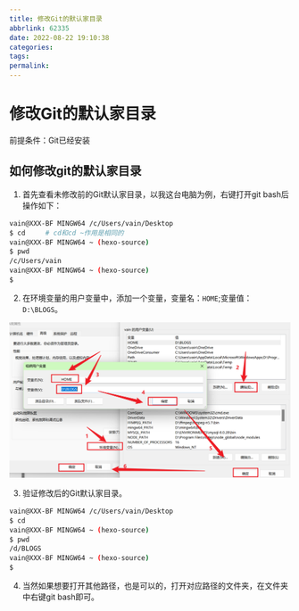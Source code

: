 ```yaml
---
title: 修改Git的默认家目录
abbrlink: 62335
date: 2022-08-22 19:10:38
categories:
tags:
permalink:
---
```


# 修改Git的默认家目录

前提条件：Git已经安装

## 如何修改git的默认家目录

1. 首先查看未修改前的Git默认家目录，以我这台电脑为例，右键打开git bash后操作如下：

```bash
vain@XXX-BF MINGW64 /c/Users/vain/Desktop
$ cd     # cd和cd ~作用是相同的
vain@XXX-BF MINGW64 ~ (hexo-source)
$ pwd
/c/Users/vain
vain@XXX-BF MINGW64 ~ (hexo-source)
$
```

2. 在环境变量的用户变量中，添加一个变量，变量名：`HOME`;变量值：`D:\BLOGS`。

![image-20221122163705073](修改Git的默认家目录/image-20221122163705073.png)

3. 验证修改后的Git默认家目录。

```bash
vain@XXX-BF MINGW64 /c/Users/vain/Desktop
$ cd
vain@XXX-BF MINGW64 ~ (hexo-source)
$ pwd
/d/BLOGS
vain@XXX-BF MINGW64 ~ (hexo-source)
$
```

4. 当然如果想要打开其他路径，也是可以的，打开对应路径的文件夹，在文件夹中右键git bash即可。
